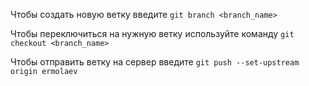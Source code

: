 Чтобы создать новую ветку введите `git branch <branch_name>`

Чтобы переключиться на нужную ветку используйте команду `git checkout <branch_name>`

Чтобы отправить ветку на сервер введите `git push --set-upstream origin ermolaev`
